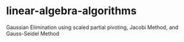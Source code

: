# linear-algebra-algorithms
Gaussian Elimination using scaled partial pivoting, Jacobi Method, and Gauss-Seidel Method
